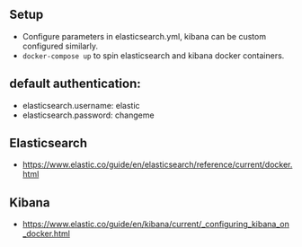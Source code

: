 ## Setup
* Configure parameters in elasticsearch.yml, kibana can be custom configured similarly.
* `docker-compose up` to spin elasticsearch and kibana docker containers.

## default authentication:
* elasticsearch.username: elastic
* elasticsearch.password: changeme

## Elasticsearch
* https://www.elastic.co/guide/en/elasticsearch/reference/current/docker.html


## Kibana
* https://www.elastic.co/guide/en/kibana/current/_configuring_kibana_on_docker.html

